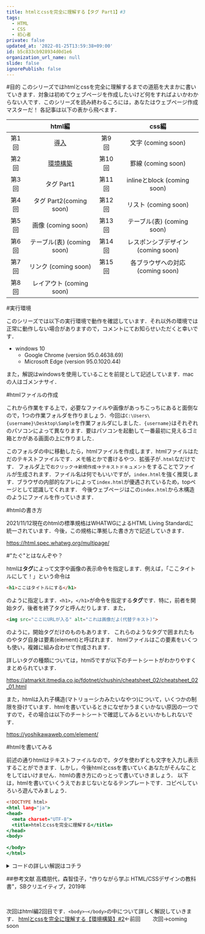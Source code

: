 ```yaml
---
title: htmlとcssを完全に理解する【タグ Part1】#3
tags:
  - HTML
  - CSS
  - 初心者
private: false
updated_at: '2022-01-25T13:59:38+09:00'
id: b5c833cb928934d0d1e6
organization_url_name: null
slide: false
ignorePublish: false
---
```

#目的
このシリーズではhtmlとcssを完全に理解するまでの道筋を大まかに書いていきます．対象は初めてウェブページを作成したいけど何をすればよいかわからない人です．このシリーズを読み終わるころには，あなたはウェブページ作成マスターだ！
各記事は以下の表から飛べます．

|       | html編                      |       | css編                              |
|:-----:|:---------------------------:|:-----:|:----------------------------------:|
| 第1回 | [導入](https://qiita.com/kage1020/items/7b646e85b73d68569862)| 第9回 | 文字 (coming soon)                 |
| 第2回 | [環境構築](https://qiita.com/kage1020/items/66bbdac4b26068b78146)| 第10回 | 罫線 (coming soon)                |
| 第3回 | タグ Part1                   | 第11回 | inlineとblock (coming soon)      |
| 第4回 | タグ Part2(coming soon)      | 第12回 | リスト (coming soon)              |
| 第5回 | 画像 (coming soon)           | 第13回 | テーブル(表) (coming soon)        |
| 第6回 | テーブル(表) (coming soon)   | 第14回 | レスポンシブデザイン (coming soon) |
| 第7回 | リンク (coming soon)         | 第15回 | 各ブラウザへの対応 (coming soon)   |
| 第8回 | レイアウト (coming soon)     |

#実行環境

このシリーズでは以下の実行環境で動作を確認しています．それ以外の環境では正常に動作しない場合がありますので，コメントにてお知らせいただくと幸いです．

* windows 10
  * Google Chrome (version 95.0.4638.69)
  * Microsoft Edge (version 95.0.1020.44)

また，解説はwindowsを使用していることを前提として記述しています．macの人はゴメンナサイ．

#htmlファイルの作成

これから作業をする上で，必要なファイルや画像があっちこっちにあると面倒なので，1つの作業フォルダを作りましょう．今回は`C:\Users\{username}\Desktop\Sample`を作業フォルダにしました．`{username}`はそれぞれのパソコンによって異なります．要はパソコンを起動して一番最初に見えるゴミ箱とかがある画面の上に作りました．

このフォルダの中に移動したら，htmlファイルを作成します．htmlファイルはただのテキストファイルです．メモ帳とかで書けるやつ．拡張子が`.html`なだけです．
フォルダ上で`右クリック`→`新規作成`→`テキストドキュメント`をすることでファイルが生成されます．ファイル名は何でもいいですが，`index.html`を強く推奨します．ブラウザの内部的なアレによって`index.html`が優遇されているため，topページとして認識してくれます．
今後ウェブページはこの`index.html`から木構造のようにファイルを作っていきます．

#htmlの書き方

2021/11/12現在のhtmlの標準規格はWHATWGによるHTML Living Standardに統一されています．今後，この規格に準拠した書き方で記述していきます．

https://html.spec.whatwg.org/multipage/

#"たぐ"とはなんぞや？

htmlは**タグ**によって文字や画像の表示命令を指定します．例えば，「ここタイトルにして！」という命令は

```html
<h1>ここはタイトルにする</h1>
```

のように指定します．`<h1>`，`</h1>`が命令を指定する**タグ**です．特に，前者を開始タグ，後者を終了タグと呼んだりします．また，

```html
<img src="ここにURLが入る" alt="これは画像だよ(代替テキスト)">
```

のように，開始タグだけのものもあります．
これらのようなタグで囲まれたものやタグ自身は要素(element)と呼ばれます．
htmlファイルはこの要素をいくつも使い，複雑に組み合わせて作成されます．

詳しいタグの種類については，html5ですが以下のチートシートがわかりやすくまとめられています．

https://atmarkit.itmedia.co.jp/fdotnet/chushin/cheatsheet_02/cheatsheet_02_01.html

また，htmlは入れ子構造(マトリョーシカみたいなやつ)について，いくつかの制限を掛けています．htmlを書いているときになぜかうまくいかない原因の一つですので，その場合は以下のチートシートで確認してみるといいかもしれないです．

https://yoshikawaweb.com/element/

#htmlを書いてみる

前述の通りhtmlはテキストファイルなので，タグを使わずとも文字を入力し表示することができます．しかし，今後htmlとcssを書いていくあなたがそんなことをしてはいけません．htmlの書き方にのっとって書いていきましょう．
以下は，htmlを書いていくうえでおまじないとなるテンプレートです．コピペしていろいろ遊んでみましょう．

```html:index.html
<!DOCTYPE html>
<html lang="ja">
<head>
  <meta charset="UTF-8">
  <title>htmlとcssを完全に理解する</title>
</head>
<body>
  
</body>
</html>
```

<details>
<summary>コードの詳しい解説はコチラ</summary><div>

* 1行目では，「このファイルはhtmlだよ！」と宣言しています．ブラウザさんにわかってほしくて書きます．
* 2行目と10行目はhtmlタグです．「このタグの中はhtmlとして表示してね」という命令です．`lang="ja"`は「このファイルは日本語が読める人のためのものだよ」という**属性**を付与しています．
それぞれのタグは決まった属性を持っており，これによって表示方法を変えます．
* 3行目と6行目はheadタグです．ここで，ウェブページを表示するための前提条件を`meta`タグなどを用いて書いていきます．文字の装飾はこのファイルを使って，URLはここで，．．．など．
* 5行目のtitleタグは，ブラウザのタブの中に書く文字を指定します．
* 7行目と9行目はbodyタグです．この中にウェブページのコンテンツを書いていきます．
</div></details>


##参考文献
高橋朋代，森智佳子，"作りながら学ぶ HTML/CSSデザインの教科書"，SBクリエイティブ，2019年

<br>

次回はhtml編2回目です．`<body>~</body>`の中について詳しく解説していきます．
[htmlとcssを完全に理解する【環境構築】#2](https://qiita.com/kage1020/items/66bbdac4b26068b78146)←前回 &emsp;&emsp;次回→coming soon
